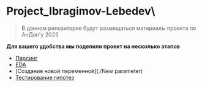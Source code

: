 # Project_Ibragimov-Lebedev\

> В данном репозиторие будут размещаться материалы проекта по АнДан'у 2023


**Для вашего удобства мы поделили проект на несколько этапов**
- [Парсинг](./parser)
- [EDA](./EDA)
- [Создание новой переменной](./New parameter)
- [Тестирование гипотез](./Hypothesis_ML)
